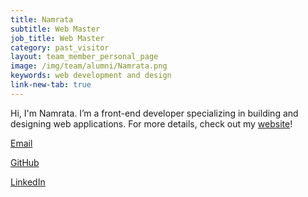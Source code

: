 ```yaml
---
title: Namrata
subtitle: Web Master
job_title: Web Master
category: past_visitor
layout: team_member_personal_page
image: /img/team/alumni/Namrata.png
keywords: web development and design
link-new-tab: true
---
```


Hi, I'm Namrata. I’m a front-end developer specializing in building and designing
web applications. For more details, check out my [website](https://namrata-kulkarni.github.io/gp/)!

[Email](mailto:namratajkulkarni@gmail.com)

[GitHub](https://github.com/namrata-kulkarni)

[LinkedIn](https://www.linkedin.com/in/namratajk/)
